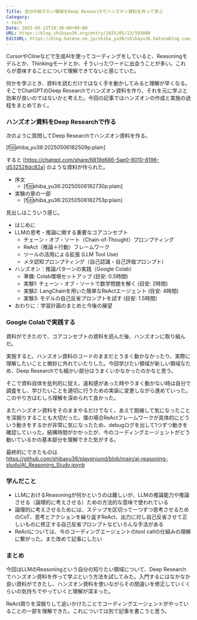 ```yaml
---
Title: 自分の知りたい領域をDeep Researchでハンズオン資料を作って学ぶ
Category:
- tech
Date: 2025-05-13T19:30:00+09:00
URL: https://blog.shibayu36.org/entry/2025/05/13/193000
EditURL: https://blog.hatena.ne.jp/shiba_yu36/shibayu36.hatenablog.com/atom/entry/6802418398421665250
---
```


CursorやClineなどで生成AIを使ってコーディングをしていると、Reasoningモデルとか、Thinkingモードとか、そういったワードに出会うことが多い。これらが意味することについて理解できてないと感じていた。

何かを学ぶとき、資料を読むだけではなく手を動かしてみると理解が早くなる。そこでChatGPTのDeep Researchでハンズオン資料を作り、それを元に学ぶと効率が良いのではないかと考えた。今回の記事ではハンズオンの作成と実施の過程をまとめておく。

### ハンズオン資料をDeep Researchで作る
次のように質問してDeep Researchでハンズオン資料を作る。

[f:id:shiba_yu36:20250506182509p:plain]

すると [https://chatgpt.com/share/6819d686-5ae0-8010-8196-d532528dc82a] のような資料が作られた。

- 序文
    - [f:id:shiba_yu36:20250506182730p:plain]
- 実験の章の一部
    - [f:id:shiba_yu36:20250506182753p:plain]


見出しはこういう感じ。

- はじめに
- LLMの思考・推論に関する重要なコアコンセプト
    - チェーン・オブ・ソート（Chain-of-Thought）プロンプティング
    - ReAct（推論＋行動）フレームワーク
    - ツールの活用による拡張 (LLM Tool Use)
    - メタ認知プロンプティング（自己認識・自己評価プロンプト）
- ハンズオン：推論パターンの実践（Google Colab）
    - 準備: Colab環境セットアップ (目安: 0.5時間)
    - 実験1: チェーン・オブ・ソートで数学問題を解く (目安: 2時間)
    - 実験2: LangChainを用いた簡単なReActエージェント (目安: 4時間)
    - 実験3: モデルの自己反省プロンプトを試す (目安: 1.5時間)
- おわりに：学習計画のまとめと今後の展望

### Google Colabで実践する
資料ができたので、コアコンセプトの資料を読んだ後、ハンズオンに取り組んだ。

実施すると、ハンズオン資料のコードのままだとうまく動かなかったり、実際に理解したいことと微妙に外れていたりした。今回学びたい領域が新しい領域なため、Deep Researchでも細かい部分はうまくいかなかったのかなと思う。

そこで資料自体を批判的に捉え、違和感があった時やうまく動かない時は自分で調査をし、学びたいことを適切に行うための実装に変更しながら進めていった。このやり方はむしろ理解を深められて良かった。

またハンズオン資料をそのままやるだけでなく、あえて脱線して気になったことを深掘りすることも大切だった。僕の場合ReActフレームワークが具体的にどういう動きをするかが非常に気になったため、debugログを出して1つずつ動きを確認していった。結構時間がかかったが、今のコーディングエージェントがどう動いているかの基本部分を理解できた気がする。

最終的にできたものは https://github.com/shibayu36/playground/blob/main/ai-reasoning-study/AI_Reasoning_Study.ipynb

### 学んだこと
- LLMにおけるReasoningが何かというのは難しいが、LLMの推論能力や推論させる（論理的に考えさせる）ための方法的な意味で使われている
- 論理的に考えさせるためには、ステップを区切って一つずつ思考させるためのCoT、思考とアクションを繰り返すReAct、出力に対し自己反省させて正しいものに修正する自己反省プロンプトなどいろんな手法がある
- ReActについては、今のコーディングエージェントのtool callの仕組みの理解に繋がった。また改めて記事にしたい

### まとめ
今回はLLMのReasoningという自分の知りたい領域について、Deep Researchでハンズオン資料を作って学ぶという方法を試してみた。入門するにはなかなか良い資料ができたし、ハンズオン資料を使いながらその間違いを修正していくくらいの気持ちでやっていくと理解が深まった。

ReAct周りを深掘りして追いかけたことでコーディングエージェントがやっていることの一部を理解できた。これについては別で記事を書こうと思う。
